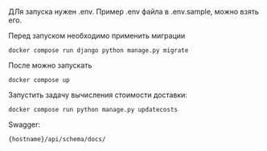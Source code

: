 ДЛя запуска нужен .env. Пример .env файла в .env.sample, можно взять его.

Перед запуском необходимо применить миграции

`docker compose run django python manage.py migrate`

После можно запускать 

`docker compose up`

Запустить задачу вычисления стоимости доставки:

`docker compose run python manage.py updatecosts` 


Swagger: 

`{hostname}/api/schema/docs/`
